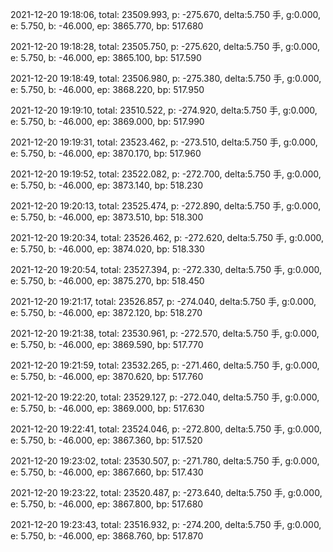 2021-12-20 19:18:06, total: 23509.993, p: -275.670, delta:5.750 手, g:0.000, e: 5.750, b: -46.000, ep: 3865.770, bp: 517.680

2021-12-20 19:18:28, total: 23505.750, p: -275.620, delta:5.750 手, g:0.000, e: 5.750, b: -46.000, ep: 3865.100, bp: 517.590

2021-12-20 19:18:49, total: 23506.980, p: -275.380, delta:5.750 手, g:0.000, e: 5.750, b: -46.000, ep: 3868.220, bp: 517.950

2021-12-20 19:19:10, total: 23510.522, p: -274.920, delta:5.750 手, g:0.000, e: 5.750, b: -46.000, ep: 3869.000, bp: 517.990

2021-12-20 19:19:31, total: 23523.462, p: -273.510, delta:5.750 手, g:0.000, e: 5.750, b: -46.000, ep: 3870.170, bp: 517.960

2021-12-20 19:19:52, total: 23522.082, p: -272.700, delta:5.750 手, g:0.000, e: 5.750, b: -46.000, ep: 3873.140, bp: 518.230

2021-12-20 19:20:13, total: 23525.474, p: -272.890, delta:5.750 手, g:0.000, e: 5.750, b: -46.000, ep: 3873.510, bp: 518.300

2021-12-20 19:20:34, total: 23526.462, p: -272.620, delta:5.750 手, g:0.000, e: 5.750, b: -46.000, ep: 3874.020, bp: 518.330

2021-12-20 19:20:54, total: 23527.394, p: -272.330, delta:5.750 手, g:0.000, e: 5.750, b: -46.000, ep: 3875.270, bp: 518.450

2021-12-20 19:21:17, total: 23526.857, p: -274.040, delta:5.750 手, g:0.000, e: 5.750, b: -46.000, ep: 3872.120, bp: 518.270

2021-12-20 19:21:38, total: 23530.961, p: -272.570, delta:5.750 手, g:0.000, e: 5.750, b: -46.000, ep: 3869.590, bp: 517.770

2021-12-20 19:21:59, total: 23532.265, p: -271.460, delta:5.750 手, g:0.000, e: 5.750, b: -46.000, ep: 3870.620, bp: 517.760

2021-12-20 19:22:20, total: 23529.127, p: -272.040, delta:5.750 手, g:0.000, e: 5.750, b: -46.000, ep: 3869.000, bp: 517.630

2021-12-20 19:22:41, total: 23524.046, p: -272.800, delta:5.750 手, g:0.000, e: 5.750, b: -46.000, ep: 3867.360, bp: 517.520

2021-12-20 19:23:02, total: 23530.507, p: -271.780, delta:5.750 手, g:0.000, e: 5.750, b: -46.000, ep: 3867.660, bp: 517.430

2021-12-20 19:23:22, total: 23520.487, p: -273.640, delta:5.750 手, g:0.000, e: 5.750, b: -46.000, ep: 3867.800, bp: 517.680

2021-12-20 19:23:43, total: 23516.932, p: -274.200, delta:5.750 手, g:0.000, e: 5.750, b: -46.000, ep: 3868.760, bp: 517.870